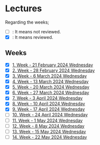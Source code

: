 # Lectures

Regarding the weeks;
- [ ] : It means not reviewed.
- [x] : It means reviewed.

## Weeks
- [x] [1. Week - 21 February 2024 Wednesday](01_21_02_2024.md)
- [x] [2. Week - 28 February 2024 Wednesday](02_28_02_2024.md)
- [x] [3. Week - 6 March 2024 Wednesday](03_06_03_2024.md)
- [x] [4. Week - 13 March 2024 Wednesday](04_13_03_2024.md)
- [x] [5. Week - 20 March 2024 Wednesday](05_20_03_2024.md)
- [x] [6. Week - 27 March 2024 Wednesday](06_27_03_2024.md)
- [x] [7. Week - 3 April 2024 Wednesday](07_03_04_2024.md)
- [x] [8. Week - 10 April 2024 Wednesday](08_10_04_2024.md)
- [x] [9. Week - 17 April 2024 Wednesday](09_17_04_2024.md)
- [ ] [10. Week - 24 April 2024 Wednesday](10_24_04_2024.md)
- [ ] [11. Week - 1 May 2024 Wednesday](11_01_05_2024.md)
- [ ] [12. Week - 8 May 2024 Wednesday](12_08_05_2024.md)
- [ ] [13. Week - 15 May 2024 Wednesday](13_15_05_2024.md)
- [ ] [14. Week - 22 May 2024 Wednesday](14_22_05_2024.md)
